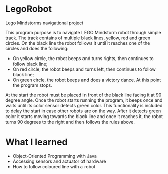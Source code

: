 # LegoRobot
Lego Mindstorms navigational project

 This program purpose is to navigate LEGO Mindstorm robot through simple track. The track contains of multiple black lines, yellow, red and green circles. On the black line the robot follows it until it reaches one of the circles and does the following:
- On yellow circle, the robot beeps and turns rights, then continues to follow black line;
- On red circle, the robot beeps and turns left, then continues to follow black line;
- On green circle, the robot beeps and does a victory dance. At this point the program stops.

At the start the robot must be placed in front of the black line facing it at 90 degree angle. Once the robot starts running the program, it beeps once and waits until its color sensor detects green color. This functionality is included to delay the start in case other robots are on the way. After it detects green color it starts moving towards the black line and once it reaches it, the robot turns 90 degrees to the right and then follows the rules above.
 
 # What I learned
 - Object-Oriented Programming with Java
 - Accessing sensors and actuator of hardware
 - How to follow coloured line with a robot
